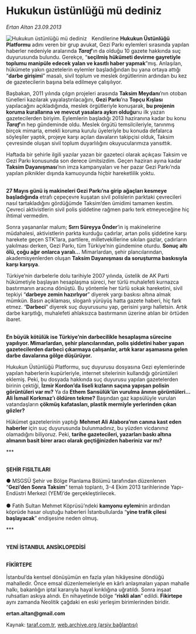 # Hukukun üstünlüğü mü dediniz

*Ertan Altan 23.09.2013*

<div class="yazi"><img align="left" alt="Hukukun üstünlüğü mü dediniz" border="0" src="http://www.taraf.com.tr/fotoraflar/makaleler/hukukun-ustunlugu-mu-dediniz_8281_orijinal.jpg" style="border-right-width:10px; border-color:#FFFFFF"/><p>Kendilerine <b>Hukukun Üstünlüğü Platformu</b> adını veren bir grup avukat, Gezi Parkı eylemleri sırasında yapılan haberler nedeniyle aralarında <b><i>Taraf</i></b>’ın da olduğu 10 gazete hakkında suç duyurusunda bulundu. Gerekçe, “<b>seçilmiş hükümeti devirme gayretiyle toplumu manipüle edecek yalan ve kasıtlı haber yapmak</b>”mış. Anlaşılan, hükümete yakın gazetelerin eylemler başladığından bu yana ortaya attığı “<b>darbe girişimi</b>” masalı, sivil toplum ve meslek örgütlerinin ardından bu kez de gazetecilerin başına bela edilmeye çalışılıyor. </p>
<p>Başbakan, 2011 yılında çılgın projeleri arasında <b>Taksim Meydanı</b>’nın otoban tünelleri kazılarak yayalaştırılacağını, <b>Gezi Parkı</b>’na <b>Topçu Kışlası</b> yapılacağını açıkladığında, meslek örgütleriyle konuşarak, <b>bu projenin koruma kurallarına ve mevcut yasalara aykırı olduğu</b>nu ilk yazan gazetecilerden biriyim. Eylemlerin başladığı 2013 haziranına kadar bu konu <b><i>Taraf</i></b>’ın hep gündeminde oldu. Meslek örgütü temsilcileriyle, tanınmış birçok mimarla, emekli koruma kurulu üyeleriyle bu konuda defalarca söyleşiler yaptık, projeye karşı açılan davaların takipçisi olduk, Taksim çevresinde oluşan sivil toplum duyarlılığını okuyucularımıza yansıttık. </p>
<p>Haftada bir şehirle ilgili yazılar yazan bir gazeteci olarak açıkçası Taksim ve Gezi Parkı konusunda son derece ümitsizdim. Geçen haziran ayına kadar <b>Taksim Dayanışması</b>’nın imza kampanyaları ve her pazar Gezi Parkı’nda yapılan piknikler dışında kamuoyunda hiçbir hareketlilik yoktu. </p>
<p><b><br/>27 Mayıs günü iş makineleri Gezi Parkı’na girip ağaçları kesmeye başladığında</b> etrafı çepeçevre kuşatan sivil polislerin parktaki çevrecileri nasıl tartakladığını gördüğümde Taksim’den ümidimi tamamen kestim. Çevreci aktivistlerin sivil polis şiddetine rağmen parkı terk etmeyeceğine hiç ihtimal vermedim. </p>
<p>Sonra yaşananlar malum; <b>Sırrı Süreyya Önder</b>’in iş makinelerine müdahalesi, aktivistlerin parkta kurduğu çadırlar, artan polis şiddetine karşı harekete geçen STK’lara, partilere, milletvekillerine sıkılan gazlar, çadırların yakılması derken, Gezi Parkı, tüm Türkiye’nin gündemine oturdu. <b>Sonuç altı ölü, çoğu ağır onlarca yaralı...</b> Mimarlardan, şehir plancılarından, akademisyenlerden oluşan <b>Taksim Dayanışması da soruşturma baskısıyla karşı karşıya</b>. </p>
<p>Türkiye’nin darbelerle dolu tarihiyle 2007 yılında, üstelik de AK Parti hükümetiyle başlayan hesaplaşma süreci, her türlü muhalefeti kurnazca bastırmanın aracına dönüştü. Bu yöntemle her türlü sokak hareketini, sivil tepkiyi “<b>darbeye zemin hazırlıyor</b>” diyerek yargı baskısı altına almak mümkün. Basın açıklaması, sloganlı yürüyüş hatta gazete haberi, hiç fark etmez. “<b>Darbeci</b>” diyerek suç duyurusunu yap, gerisini yargı halletsin. Artık darbe karşıtlığı, muhalefeti ahlaksızca bastırmanın üzerine atılan bir örtüden ibaret. </p>
<p><b><br/>En büyük kötülük ise Türkiye’nin darbecilikle hesaplaşma sürecine yapılıyor. Mimarlardan, şehir plancılarından, polis şiddetini haber yapan gazetecilerden darbeci çıkarmaya çalışanlar, artık karar aşamasına gelen darbe davalarına gölge düşürüyor.</b></p>
<p>Hukukun Üstünlüğü Platformu, suç duyurusu dosyasına Gezi eylemlerinde yapılan haberlerin kupürleriyle, internet sitelerinin kullandığı görüntüleri eklemiş. Peki, bu dosyada hakkında suç duyurusu yapılan gazetelerden birinin çektiği, <b>İzmir Kordon’da liseli kızların saçına yapışan polisin görüntüleri var mı?</b> Ya da <b>Ethem Sarısülük’ün vurulma ânının görüntüleri... Ali İsmail Korkmaz’ı öldüren tekme?</b> Başından gaz kapsülüyle vurulan vatandaşların <b>çökmüş kafatasları, plastik mermiyle yerlerinden çıkan gözler? </b></p>
<p>Hükümet gazetelerinin yaptığı <b>Mehmet Ali Alabora’nın canına kast eden haberler</b> için suç duyurusunda bulunmadınız, bu yüzden vicdanınız olamadığını biliyoruz. Peki, <b>tarihe gazetecileri, yazarları baskı altına almanın basit birer aracı olarak geçtiğinizden haberiniz var mı?</b></p>
<p>***</p>
<p><b><br/>ŞEHİR FISILTILARI</b></p>
<p>● MSGSÜ Şehir ve Bölge Planlama Bölümü tarafından düzenlenen “<b>Gezi’den Sonra Taksim</b>” temalı toplantı, 3-4 Ekim 2013 tarihlerinde Yapı-Endüstri Merkezi (YEM)’de gerçekleştirilecek.<br/><br/>● Fatih Sultan Mehmet Köprüsü’ndeki <b>kamyonu eylemi</b>nin ardından köprüde hasar oluştuğu haberleri İstanbullularda “<b>yine trafik çilesi başlayacak</b>” endişesine neden olmuş.</p>
<p>***</p>
<p><b><br/>YENİ İSTANBUL ANSİKLOPEDİSİ</b></p><b>
</b><p><b><br/>FİKİRTEPE</b><br/><br/>İstanbul’da kentsel dönüşümün en fazla yılan hikâyesine döndüğü mahalledir. Önce emsal düzenlemeleriyle en kârlı anlaşmaları yapan mahalle halkı, bakanlığın iptal kararıyla hayal kırıklığına uğratıldı. Sonra inşaat ruhsatları askıya alındı. En nihayetinde bölge “<b>riskli alan</b>” edildi. <b>Fikirtepe</b> aynı zamanda Neolitik çağdaki en eski yerleşim birimlerinden biridir. </p>
<p><b>ertan.altan@gmail.com</b></p>
</div>

Kaynak: [taraf.com.tr](http://www.taraf.com.tr:80/ertan-altan/makale-hukukun-ustunlugu-mu-dediniz.htm), [web.archive.org (arşiv bağlantısı)](http://web.archive.org/web/20130925024421/http://www.taraf.com.tr:80/ertan-altan/makale-hukukun-ustunlugu-mu-dediniz.htm)
